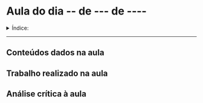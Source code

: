 # Aula do dia -- de --- de ----

<details>

<summary>Índice:</summary>

1. [Conteúdos dados na aula](#conteúdos-dados-na-aula)
2. [Trabalho realizado na aula](#trabalho-realizado-na-aula)
3. [Análise crítica à aula](#análise-crítica-à-aula)

</details>

---

## Conteúdos dados na aula

## Trabalho realizado na aula

## Análise crítica à aula

